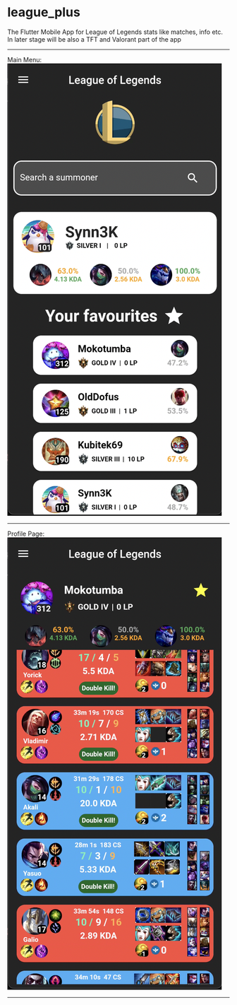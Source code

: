 # league_plus
The Flutter Mobile App for League of Legends stats like matches, info etc. In later stage will be also a TFT and Valorant part of the app
***

Main Menu:
<img src="./assets/readme/mainMenu.png?raw=true" alt="Main Menu"> 

***

Profile Page:
<img src="./assets/readme/profile.png?raw=true" alt="Profile Page"> 

***
